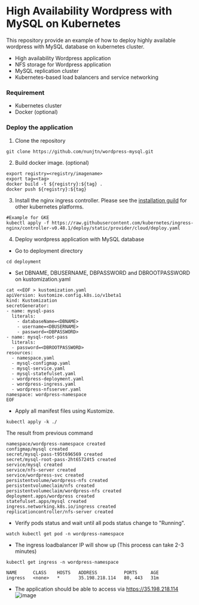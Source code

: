 # High Availability Wordpress with MySQL on Kubernetes

This repository provide an example of how to deploy highly available wordpress with MySQL database on kubernetes cluster.

- High availability Wordpress application
- NFS storage for Wordpress application
- MySQL replication cluster
- Kubernetes-based load balancers and service networking

### Requirement
- Kubernetes cluster
- Docker (optional)

### Deploy the application
1. Clone the repository 
```
git clone https://github.com/nunjtn/wordpress-mysql.git
```

2. Build docker image. (optional)
```
export registry=<registry/imagename>
export tag=<tag>
docker build -t ${registry}:${tag} .
docker push ${registry}:${tag}
```

3. Install the nginx ingress controller. Please see the [installation guild](https://kubernetes.github.io/ingress-nginx/deploy/) for other kubernetes platforms. 
```
#Example for GKE
kubectl apply -f https://raw.githubusercontent.com/kubernetes/ingress-nginx/controller-v0.48.1/deploy/static/provider/cloud/deploy.yaml
```

4. Deploy wordpress application with MySQL database
- Go to deployment directory
```
cd deployment
```

- Set DBNAME, DBUSERNAME, DBPASSWORD and DBROOTPASSWORD on kustomization.yaml
```
cat <<EOF > kustomization.yaml
apiVersion: kustomize.config.k8s.io/v1beta1
kind: Kustomization
secretGenerator:
- name: mysql-pass
  literals:
    - databaseName=<DBNAME>
    - username=<DBUSERNAME>
    - password=<DBPASSWORD>
- name: mysql-root-pass
  literals:
  - password=<DBROOTPASSWORD>
resources:
  - namespace.yaml
  - mysql-configmap.yaml
  - mysql-service.yaml
  - mysql-statefulset.yaml
  - wordpress-deployment.yaml
  - wordpress-ingress.yaml
  - wordpress-nfsserver.yaml
namespace: wordpress-namespace
EOF
```
- Apply all manifest files using Kustomize. 
```
kubectl apply -k ./
```
The result from previous command 
```
namespace/wordpress-namespace created
configmap/mysql created
secret/mysql-pass-t95t696569 created
secret/mysql-root-pass-2ht65724t5 created
service/mysql created
service/nfs-server created
service/wordpress-svc created
persistentvolume/wordpress-nfs created
persistentvolumeclaim/nfs created
persistentvolumeclaim/wordpress-nfs created
deployment.apps/wordpress created
statefulset.apps/mysql created
ingress.networking.k8s.io/ingress created
replicationcontroller/nfs-server created
```

- Verify pods status and wait until all pods status change to "Running".
```
watch kubectl get pod -n wordpress-namespace
```
- The ingress loadbalancer IP will show up (This process can take 2-3 minutes)
```
kubectl get ingress -n wordpress-namespace
```
```
NAME      CLASS    HOSTS   ADDRESS          PORTS     AGE
ingress   <none>   *       35.198.218.114   80, 443   31m
```
- The application should be able to access via https://35.198.218.114
![image](https://user-images.githubusercontent.com/74763224/128417930-5b4198d3-79b3-40ef-a372-38895a6bf614.png)

